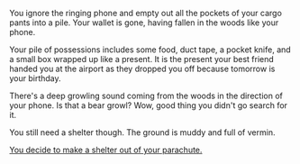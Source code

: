 You ignore the ringing phone and empty out all the pockets of your cargo pants
into a pile. Your wallet is gone, having fallen in the woods like your phone.

 Your pile of possessions includes some food, duct tape, a pocket knife, and a
 small box wrapped up like a present. It is the present your best friend handed
 you at the airport as they dropped you off because tomorrow is your birthday.

There's a deep growling sound coming from the woods in the direction of your
phone. Is that a bear growl? Wow, good thing you didn't go search for it.

You still need a shelter though.  The ground is muddy and full of vermin.

[You decide to make a shelter out of your parachute.](../../shelter/shelter.md)


